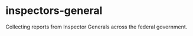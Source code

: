 inspectors-general
==================

Collecting reports from Inspector Generals across the federal government.
